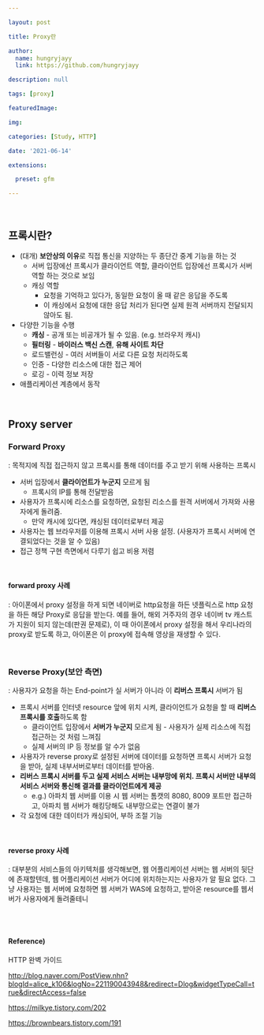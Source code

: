 ```yaml
---

layout: post

title: Proxy란

author: 
  name: hungryjayy
  link: https://github.com/hungryjayy

description: null

tags: [proxy]

featuredImage: 

img: 

categories: [Study, HTTP]

date: '2021-06-14'

extensions:

  preset: gfm

---
```


<br>

## 프록시란?

* (대개) **보안상의 이유**로 직접 통신을 지양하는 두 종단간 중계 기능을 하는 것
  * 서버 입장에선 프록시가 클라이언트 역할, 클라이언트 입장에선 프록시가 서버 역할 하는 것으로 보임
  * 캐싱 역할
    * 요청을 기억하고 있다가, 동일한 요청이 올 때 같은 응답을 주도록
    * 이 캐싱에서 요청에 대한 응답 처리가 된다면 실제 원격 서버까지 전달되지 않아도 됨.
* 다양한 기능을 수행
  * **캐싱** - 공개 또는 비공개가 될 수 있음. (e.g. 브라우저 캐시)
  * **필터링** - **바이러스 백신 스캔**, **유해 사이트 차단**
  * 로드밸런싱 - 여러 서버들이 서로 다른 요청 처리하도록
  * 인증 - 다양한 리소스에 대한 접근 제어
  * 로깅 - 이력 정보 저장
* 애플리케이션 계층에서 동작

<br>

## Proxy server

### Forward Proxy

: 목적지에 직접 접근하지 않고 프록시를 통해 데이터를 주고 받기 위해 사용하는 프록시

* 서버 입장에서 **클라이언트가 누군지** 모르게 됨
  * 프록시의 IP를 통해 전달받음
* 사용자가 프록시에 리소스를 요청하면, 요청된 리소스를 원격 서버에서 가져와 사용자에게 돌려줌.
  * 만약 캐시에 있다면, 캐싱된 데이터로부터 제공
* 사용자는 웹 브라우저를 이용해 프록시 서버 사용 설정. (사용자가 프록시 서버에 연결되었다는 것을 알 수 있음)
* 접근 정책 구현 측면에서 다루기 쉽고 비용 저렴

<br>

#### forward proxy 사례

: 아이폰에서 proxy 설정을 하게 되면 네이버로 http요청을 하든 넷플릭스로 http 요청을 하든 해당 Proxy로 응답을 받는다. 예를 들어, 해외 거주자의 경우 네이버 tv 캐스트가 지원이 되지 않는데(판권 문제로), 이 때 아이폰에서 proxy 설정을 해서 우리나라의 proxy로 받도록 하고, 아이폰은 이 proxy에 접속해 영상을 재생할 수 있다.

<br>

### Reverse Proxy(보안 측면)

: 사용자가 요청을 하는 End-point가 실 서버가 아니라 이 **리버스 프록시** 서버가 됨

* 프록시 서버를 인터넷 resource 앞에 위치 시켜, 클라이언트가 요청을 할 때 **리버스 프록시를 호출**하도록 함
  * 클라이언트 입장에서 **서버가 누군지** 모르게 됨 - 사용자가 실제 리소스에 직접 접근하는 것 처럼 느껴짐
  * 실제 서버의 IP 등 정보를 알 수가 없음
* 사용자가 reverse proxy로 설정된 서버에 데이터를 요청하면 프록시 서버가 요청을 받아, 실제 내부서버로부터 데이터를 받아옴.
* **리버스 프록시 서버를 두고 실제 서비스 서버는 내부망에 위치. 프록시 서버만 내부의 서비스 서버와 통신해 결과를 클라이언트에게 제공**
  * e.g.) 아파치 웹 서버를 이용 시 웹 서버는 톰캣의 8080, 8009 포트만 접근하고, 아파치 웹 서버가 해킹당해도 내부망으로는 연결이 불가
* 각 요청에 대한 데이터가 캐싱되어, 부하 조절 기능 

<br>

#### reverse proxy 사례

: 대부분의 서비스들의 아키텍처를 생각해보면, 웹 어플리케이션 서버는 웹 서버의 뒷단에 존재할텐데, 웹 어플리케이션 서버가 어디에 위치하는지는 사용자가 알 필요 없다. 그냥 사용자는 웹 서버에 요청하면 웹 서버가 WAS에 요청하고, 받아온 resource를 웹서버가 사용자에게 돌려줄테니

<br><br>

#### Reference) 

HTTP 완벽 가이드

http://blog.naver.com/PostView.nhn?blogId=alice_k106&logNo=221190043948&redirect=Dlog&widgetTypeCall=true&directAccess=false

https://milkye.tistory.com/202

https://brownbears.tistory.com/191
